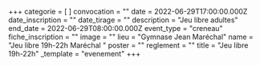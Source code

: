 +++
categorie = [ ]
convocation = ""
date = 2022-06-29T17:00:00.000Z
date_inscription = ""
date_tirage = ""
description = "Jeu libre adultes"
end_date = 2022-06-29T08:00:00.000Z
event_type = "creneau"
fiche_inscription = ""
image = ""
lieu = "Gymnase Jean Maréchal"
name = "Jeu libre 19h-22h Maréchal "
poster = ""
reglement = ""
title = "Jeu libre 19h-22h"
_template = "evenement"
+++

